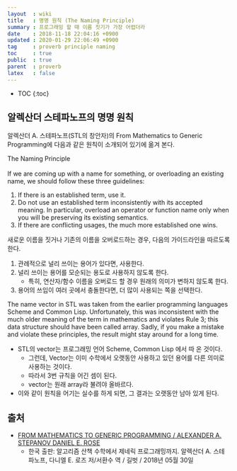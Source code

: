 ```yaml
---
layout  : wiki
title   : 명명 원칙 (The Naming Principle)
summary : 프로그래밍 할 때 이름 짓기가 가장 어렵더라
date    : 2018-11-18 22:04:16 +0900
updated : 2020-01-29 22:06:49 +0900
tag     : proverb principle naming
toc     : true
public  : true
parent  : proverb
latex   : false
---
```

* TOC
{:toc}

## 알렉산더 스테파노프의 명명 원칙

알렉산더 A. 스테파노프(STL의 창안자)의 From Mathematics to Generic Programming에 다음과 같은 원칙이 소개되어 있기에 옮겨 본다.

>
The Naming Principle  
<br/>
If we are coming up with a name for something, or overloading an existing name, we should follow these three guidelines:

>
1. If there is an established term, use it.
2. Do not use an established term inconsistently with its accepted meaning. In particular, overload an operator or function name only when you will be preserving its existing semantics.
3. If there are conflicting usages, the much more established one wins.

새로운 이름을 짓거나 기존의 이름을 오버로드하는 경우, 다음의 가이드라인을 따르도록 한다.

1. 관례적으로 널리 쓰이는 용어가 있다면, 사용한다.
2. 널리 쓰이는 용어를 모순되는 용도로 사용하지 않도록 한다.
    * 특히, 연산자/함수 이름을 오버로드 할 경우 원래의 의미가 변하지 않도록 한다.
3. 용어의 쓰임이 여러 곳에서 충돌한다면, 더 많이 사용되는 쪽을 선택한다.

>
The name vector in STL was taken from the earlier programming languages Scheme and Common Lisp. Unfortunately, this was inconsistent with the much older meaning of the term in mathematics and violates Rule 3; this data structure should have been called array. Sadly, if you make a mistake and violate these principles, the result might stay around for a long time.

* STL의 vector는 프로그래밍 언어 Scheme, Common Lisp 에서 따 온 것이다.
    * 그런데, Vector는 이미 수학에서 오랫동안 사용하고 있던 용어를 다른 의미로 사용하는 것이다.
    * 따라서 3번 규칙을 어긴 셈이 된다.
    * vector는 원래 array라 불려야 올바르다.
* 이와 같이 원칙을 어기는 실수를 하게 되면, 그 결과는 오랫동안 남아 있게 된다.


## 출처

* [FROM MATHEMATICS TO GENERIC PROGRAMMING / ALEXANDER A. STEPANOV DANIEL E. ROSE](http://www.fm2gp.com/ )
    * 한국 출판: 알고리즘 산책 수학에서 제네릭 프로그래밍까지. 알렉산더 A. 스테파노프, 다니엘 E. 로즈 저/서환수 역 / 길벗 / 2018년 05월 30일

